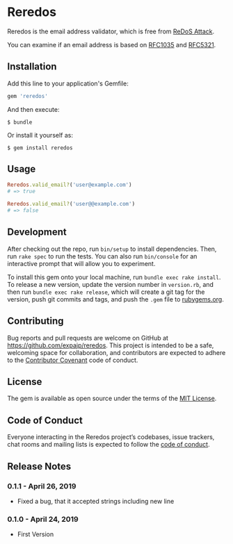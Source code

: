 # Reredos

Reredos is the email address validator, which is free from [ReDoS Attack](https://www.owasp.org/index.php/Regular_expression_Denial_of_Service_-_ReDoS).

You can examine if an email address is based on [RFC1035](https://www.ietf.org/rfc/rfc1035.txt) and [RFC5321](https://www.ietf.org/rfc/rfc5321.txt).

## Installation

Add this line to your application's Gemfile:

```ruby
gem 'reredos'
```

And then execute:

    $ bundle

Or install it yourself as:

    $ gem install reredos

## Usage
```ruby
Reredos.valid_email?('user@example.com')
# => true

Reredos.valid_email?('user@@example.com')
# => false
```

## Development

After checking out the repo, run `bin/setup` to install dependencies. Then, run `rake spec` to run the tests. You can also run `bin/console` for an interactive prompt that will allow you to experiment.

To install this gem onto your local machine, run `bundle exec rake install`. To release a new version, update the version number in `version.rb`, and then run `bundle exec rake release`, which will create a git tag for the version, push git commits and tags, and push the `.gem` file to [rubygems.org](https://rubygems.org).

## Contributing

Bug reports and pull requests are welcome on GitHub at https://github.com/expajp/reredos. This project is intended to be a safe, welcoming space for collaboration, and contributors are expected to adhere to the [Contributor Covenant](http://contributor-covenant.org) code of conduct.

## License

The gem is available as open source under the terms of the [MIT License](https://opensource.org/licenses/MIT).

## Code of Conduct

Everyone interacting in the Reredos project’s codebases, issue trackers, chat rooms and mailing lists is expected to follow the [code of conduct](https://github.com/[USERNAME]/reredos/blob/master/CODE_OF_CONDUCT.md).

## Release Notes
### 0.1.1 - April 26, 2019
* Fixed a bug, that it accepted strings including new line

### 0.1.0 - April 24, 2019
* First Version